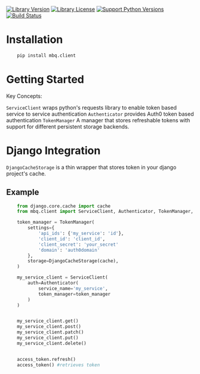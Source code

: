 
[![Library Version](https://img.shields.io/pypi/v/mbq.client.svg)](https://pypi.python.org/pypi/mbq.client)
[![Library License](https://img.shields.io/pypi/l/mbq.client.svg)](https://pypi.python.org/pypi/mbq.client)
[![Support Python Versions](https://img.shields.io/pypi/pyversions/mbq.client.svg)](https://pypi.python.org/pypi/mbq.client)
[![Build Status](https://img.shields.io/travis/managedbyq/mbq.tokens/master.svg)](https://travis-ci.org/managedbyq/mbq.client)


# Installation

```bash
    pip install mbq.client
```

# Getting Started

Key Concepts:

`ServiceClient` wraps python's requests library to enable token based service to service authentication
`Authenticator` provides Auth0 token based authentication
`TokenManager` A manager that stores refreshable tokens with support for different persistent storage backends.

# Django Integration

`DjangoCacheStorage` is a thin wrapper that stores token in your django project's cache.

## Example

```python
    from django.core.cache import cache
    from mbq.client import ServiceClient, Authenticator, TokenManager, DjangoCacheStorage

    token_manager = TokenManager(
        settings={
            'api_ids': {'my_service': 'id'},
            'client_id': 'client_id',
            'client_secret': 'your_secret'
            'domain': 'auth0domain'
        },
        storage=DjangoCacheStorage(cache),
    )

    my_service_client = ServiceClient(
        auth=Authenticator(
            service_name='my_service',
            token_manager=token_manager
        )
    )


    my_service_client.get()
    my_service_client.post()
    my_service_client.patch()
    my_service_client.put()
    my_service_client.delete()


    access_token.refresh()
    access_token() #retrieves token

```